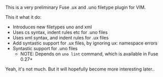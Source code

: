 ﻿This is a very preliminary Fuse .ux and .uno filetype plugin for VIM.

This it what it do:

* Introduces new filetypes uno and xml
* Uses cs syntax, indent rules etc for .uno files
* Uses xml syntax, and indent rules for .ux files
* Add syntastic support for .ux files, by ignoring ux: namespace errors
* Syntastic support for .uno files
  - NOTE: Depends on `uno lint` command, which is available in Fuse 0.27+

Yeah, it's not much. But it will hopefully become more interesting later..

